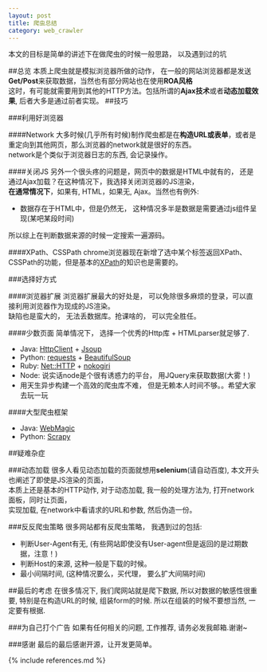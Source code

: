 ```yaml
---
layout: post
title: 爬虫总结
category: web_crawler
---
```


本文的目标是简单的讲述下在做爬虫的时候一般思路， 以及遇到过的坑

##总览
本质上爬虫就是模拟浏览器所做的动作， 在一般的网站浏览器都是发送**Get/Post**来获取数据，当然也有部分网站也在使用**ROA风格**  
这时，有可能就需要用到其他的HTTP方法。包括所谓的**Ajax技术**或者**动态加载效果**, 后者大多是通过前者实现。
##技巧

###利用好浏览器

####Network
大多时候(几乎所有时候)制作爬虫都是在**构造URL或表单**，或者是重定向到其他网页，那么浏览器的network就是很好的东西。  
network是个类似于浏览器日志的东西, 会记录操作。

####关闭JS
另外一个很头疼的问题是，网页中的数据是HTML中就有的， 还是通过Ajax加载？在这种情况下，我选择关闭浏览器的JS渲染，  
**在通常情况下**，如果有, HTML，如果无, Ajax。当然也有例外:  

*	 数据存在于HTML中，但是仍然无， 这种情况多半是数据是需要通过js组件呈现(某吧某段时间)

所以综上在判断数据来源的时候一定搜索一遍源码。

####XPath、CSSPath
chrome浏览器现在新增了选中某个标签返回XPath、CSSPath的功能，但是基本的[XPath]的知识也是需要的。

###选择好方式

####浏览器扩展
浏览器扩展最大的好处是， 可以免除很多麻烦的登录，可以直接利用浏览器作为现成的JS渲染。  
缺陷也是蛮大的， 无法丢数据库。抢课啥的， 可以完全胜任。

####少数页面
简单情况下， 选择一个优秀的Http库 + HTMLparser就足够了.

*	Java: [HttpClient] + [Jsoup]  
*	Python: [requests] + [BeautifulSoup]  
* Ruby: [Net::HTTP] + [nokogiri]  
* Node: 说实话node是个很有诱惑力的平台， 用JQuery来获取数据(大雾！)  
* 用天生异步构建一个高效的爬虫库不难， 但是无赖本人时间不够。。希望大家去玩一玩

####大型爬虫框架
*	Java: [WebMagic]  
*	Python: [Scrapy]

##疑难杂症

###动态加载
很多人看见动态加载的页面就想用**selenium**(请自动百度), 本文开头也阐述了即使是JS渲染的页面，  
本质上还是基本的HTTP动作, 对于动态加载, 我一般的处理方法为, 打开network面板，同时让页面，  
实现加载, 在network中看请求的URL和参数, 然后伪造一份。

###反反爬虫策略
很多网站都有反爬虫策略， 我遇到过的包括:

*	判断User-Agent有无, (有些网站即使没有User-agent但是返回的是过期数据，注意！)
*	判断Host的来源, 这种一般是下载的时候。
*	最小间隔时间, (这种情况要么，买代理， 要么扩大间隔时间) 

##最后的考虑
在很多情况下, 我们爬网站就是爬下数据, 所以对数据的敏感性很重要, 特别是在构造URL的时候, 组装form的时候.
所以在组装的时候不要想当然, 一定要有根据.

###为自己打个广告
如果有任何相关的问题, 工作推荐, 请务必发我邮箱.谢谢~

###感谢
最后的最后感谢开源，让开发更简单。

[XPath]: "http://www.w3school.com.cn/xpath/index.asp"
[HttpClient]: "http://mvnrepository.com/artifact/org.apache.httpcomponents/httpclient"
[Jsoup]: "http://mvnrepository.com/artifact/org.jsoup/jsoup"
[requests]: "https://github.com/kennethreitz/requests"
[BeautifulSoup]: "https://github.com/bdoms/beautifulsoup"
[Net::HTTP]: "http://www.ruby-doc.org/stdlib-2.2.0/libdoc/net/http/rdoc/index.html"
[nokogiri]: "http://www.nokogiri.org/"
[WebMagic]: "https://github.com/code4craft/webmagic"
[Scrapy]: "http://scrapy.org/"
{% include references.md %}
